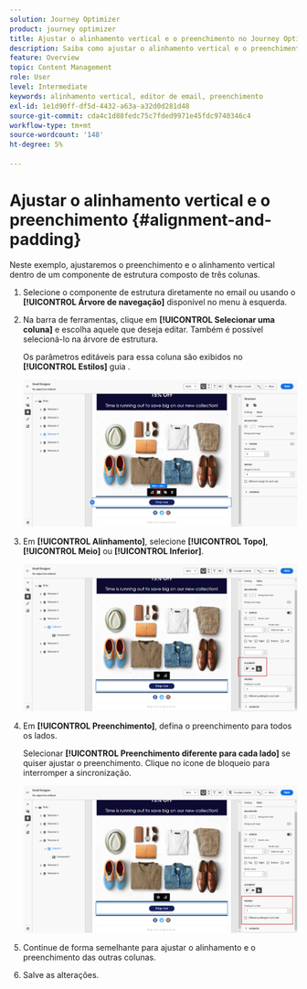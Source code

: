 ```yaml
---
solution: Journey Optimizer
product: journey optimizer
title: Ajustar o alinhamento vertical e o preenchimento no Journey Optimizer
description: Saiba como ajustar o alinhamento vertical e o preenchimento
feature: Overview
topic: Content Management
role: User
level: Intermediate
keywords: alinhamento vertical, editor de email, preenchimento
exl-id: 1e1d90ff-df5d-4432-a63a-a32d0d281d48
source-git-commit: cda4c1d88fedc75c7fded9971e45fdc9740346c4
workflow-type: tm+mt
source-wordcount: '148'
ht-degree: 5%

---
```


# Ajustar o alinhamento vertical e o preenchimento {#alignment-and-padding}

Neste exemplo, ajustaremos o preenchimento e o alinhamento vertical dentro de um componente de estrutura composto de três colunas.

1. Selecione o componente de estrutura diretamente no email ou usando o **[!UICONTROL Árvore de navegação]** disponível no menu à esquerda.

1. Na barra de ferramentas, clique em **[!UICONTROL Selecionar uma coluna]** e escolha aquele que deseja editar. Também é possível selecioná-lo na árvore de estrutura.

   Os parâmetros editáveis para essa coluna são exibidos no **[!UICONTROL Estilos]** guia .

   ![](assets/alignment_2.png)

1. Em **[!UICONTROL Alinhamento]**, selecione **[!UICONTROL Topo]**, **[!UICONTROL Meio]** ou **[!UICONTROL Inferior]**.

   ![](assets/alignment_3.png)

1. Em **[!UICONTROL Preenchimento]**, defina o preenchimento para todos os lados.

   Selecionar **[!UICONTROL Preenchimento diferente para cada lado]** se quiser ajustar o preenchimento. Clique no ícone de bloqueio para interromper a sincronização.

   ![](assets/alignment_4.png)

1. Continue de forma semelhante para ajustar o alinhamento e o preenchimento das outras colunas.

1. Salve as alterações.

